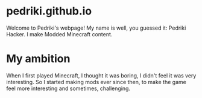 # pedriki.github.io
Welcome to Pedriki's webpage!
My name is well, you guessed it: Pedriki Hacker. I make Modded Minecraft content.
# My ambition
When I first played Minecraft, I thought it was boring, I didn't feel it was very interesting. So I started making mods ever since then, to make the game feel more interesting and sometimes, challenging.
